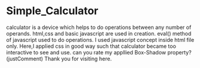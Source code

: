 # Simple_Calculator
  calculator is a device which helps to do operations between any number of operands.
  html,css and basic javascript are used in creation.
  eval() method of javascript used to do operations.
  I used javascript concept inside html file only.
  Here,I applied css in good way such that calculator became too interactive to see and use.
  can you rate my appllied Box-Shadow property? (justComment)
  Thank you for visiting here.

